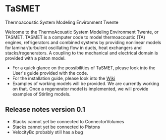 # TaSMET
Thermoacoustic System Modeling Environment Twente

Welcome to the ThermoAcoustic System Modeling Environment Twente, or
TASMET. TASMET is a computer code to model thermoacoustic (TA)
engines, refrigerators and combined systems by providing nonlinear
models for laminar/turbulent oscillating flow in ducts, heat
exchangers and stacks/regenerators. A coupling to the mechanical and
electrical domain is provided with a piston model.

- For a quick glance on the possibilities of TaSMET, please look into
the User's guide provided with the code.
- For the installation guide, please look into the [Wiki][Wiki]
- Examples of working models will be provided. We are currently
  working on that. Once a regenerator model is implemented, we will
  provide examples of Stirling models.


[Wiki]: https://github.com/amdj/tasmet/wiki


## Release notes version 0.1
- Stacks cannot yet be connected to ConnectorVolumes
- Stacks cannot yet be connected to Pistons
- VelocityBc probably still has a bug

